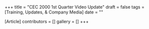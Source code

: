+++
title = "CEC 2000 1st Quarter Video Update"
draft = false
tags = [Training, Updates, & Company Media]
date = ""

[Article]
contributors = []
gallery = []
+++